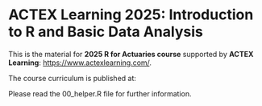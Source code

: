 # ACTEX Learning 2025: Introduction to R and Basic Data Analysis

This is the material for **2025 R for Actuaries course** supported by **ACTEX Learning**: <https://www.actexlearning.com/>.

The course curriculum is published at:

Please read the 00_helper.R file for further information.
